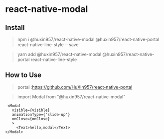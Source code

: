 # react-native-modal
## Install

>npm i @huxin957/react-native-modal @huxin957/react-native-portal react-native-line-style --save

>yarn add @huxin957/react-native-modal @huxin957/react-native-portal react-native-line-style

## How to Use
>portal :https://github.com/HuXin957/react-native-portal

> import Modal from "@huxin957/react-native-modal"

~~~
 <Modal
   visible={visible}
   animationType={'slide-up'}
   onClose={onClose}
   >
     <Text>hello,modal</Text>    
</Modal>
~~~